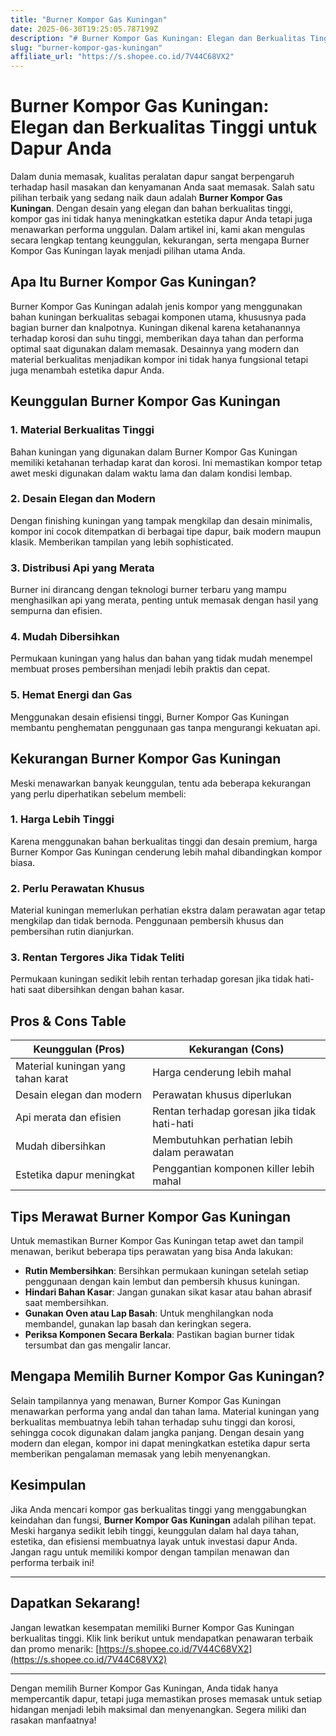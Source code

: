 ```yaml
---
title: "Burner Kompor Gas Kuningan"
date: 2025-06-30T19:25:05.787199Z
description: "# Burner Kompor Gas Kuningan: Elegan dan Berkualitas Tinggi untuk Dapur Anda..."
slug: "burner-kompor-gas-kuningan"
affiliate_url: "https://s.shopee.co.id/7V44C68VX2"
---
```

# Burner Kompor Gas Kuningan: Elegan dan Berkualitas Tinggi untuk Dapur Anda

Dalam dunia memasak, kualitas peralatan dapur sangat berpengaruh terhadap hasil masakan dan kenyamanan Anda saat memasak. Salah satu pilihan terbaik yang sedang naik daun adalah **Burner Kompor Gas Kuningan**. Dengan desain yang elegan dan bahan berkualitas tinggi, kompor gas ini tidak hanya meningkatkan estetika dapur Anda tetapi juga menawarkan performa unggulan. Dalam artikel ini, kami akan mengulas secara lengkap tentang keunggulan, kekurangan, serta mengapa Burner Kompor Gas Kuningan layak menjadi pilihan utama Anda.

## Apa Itu Burner Kompor Gas Kuningan?

Burner Kompor Gas Kuningan adalah jenis kompor yang menggunakan bahan kuningan berkualitas sebagai komponen utama, khususnya pada bagian burner dan knalpotnya. Kuningan dikenal karena ketahanannya terhadap korosi dan suhu tinggi, memberikan daya tahan dan performa optimal saat digunakan dalam memasak. Desainnya yang modern dan material berkualitas menjadikan kompor ini tidak hanya fungsional tetapi juga menambah estetika dapur Anda.

## Keunggulan Burner Kompor Gas Kuningan

### 1. Material Berkualitas Tinggi
Bahan kuningan yang digunakan dalam Burner Kompor Gas Kuningan memiliki ketahanan terhadap karat dan korosi. Ini memastikan kompor tetap awet meski digunakan dalam waktu lama dan dalam kondisi lembap.

### 2. Desain Elegan dan Modern
Dengan finishing kuningan yang tampak mengkilap dan desain minimalis, kompor ini cocok ditempatkan di berbagai tipe dapur, baik modern maupun klasik. Memberikan tampilan yang lebih sophisticated.

### 3. Distribusi Api yang Merata
Burner ini dirancang dengan teknologi burner terbaru yang mampu menghasilkan api yang merata, penting untuk memasak dengan hasil yang sempurna dan efisien.

### 4. Mudah Dibersihkan
Permukaan kuningan yang halus dan bahan yang tidak mudah menempel membuat proses pembersihan menjadi lebih praktis dan cepat.

### 5. Hemat Energi dan Gas
Menggunakan desain efisiensi tinggi, Burner Kompor Gas Kuningan membantu penghematan penggunaan gas tanpa mengurangi kekuatan api.

## Kekurangan Burner Kompor Gas Kuningan

Meski menawarkan banyak keunggulan, tentu ada beberapa kekurangan yang perlu diperhatikan sebelum membeli:

### 1. Harga Lebih Tinggi
Karena menggunakan bahan berkualitas tinggi dan desain premium, harga Burner Kompor Gas Kuningan cenderung lebih mahal dibandingkan kompor biasa.

### 2. Perlu Perawatan Khusus
Material kuningan memerlukan perhatian ekstra dalam perawatan agar tetap mengkilap dan tidak bernoda. Penggunaan pembersih khusus dan pembersihan rutin dianjurkan.

### 3. Rentan Tergores Jika Tidak Teliti
Permukaan kuningan sedikit lebih rentan terhadap goresan jika tidak hati-hati saat dibersihkan dengan bahan kasar.

## Pros & Cons Table

| Keunggulan (Pros)                         | Kekurangan (Cons)                        |
|------------------------------------------|------------------------------------------|
| Material kuningan yang tahan karat     | Harga cenderung lebih mahal          |
| Desain elegan dan modern               | Perawatan khusus diperlukan            |
| Api merata dan efisien                  | Rentan terhadap goresan jika tidak hati-hati |
| Mudah dibersihkan                     | Membutuhkan perhatian lebih dalam perawatan |
| Estetika dapur meningkat             | Penggantian komponen killer lebih mahal |

## Tips Merawat Burner Kompor Gas Kuningan

Untuk memastikan Burner Kompor Gas Kuningan tetap awet dan tampil menawan, berikut beberapa tips perawatan yang bisa Anda lakukan:

- **Rutin Membersihkan**: Bersihkan permukaan kuningan setelah setiap penggunaan dengan kain lembut dan pembersih khusus kuningan.
- **Hindari Bahan Kasar**: Jangan gunakan sikat kasar atau bahan abrasif saat membersihkan.
- **Gunakan Oven atau Lap Basah**: Untuk menghilangkan noda membandel, gunakan lap basah dan keringkan segera.
- **Periksa Komponen Secara Berkala**: Pastikan bagian burner tidak tersumbat dan gas mengalir lancar.

## Mengapa Memilih Burner Kompor Gas Kuningan?

Selain tampilannya yang menawan, Burner Kompor Gas Kuningan menawarkan performa yang andal dan tahan lama. Material kuningan yang berkualitas membuatnya lebih tahan terhadap suhu tinggi dan korosi, sehingga cocok digunakan dalam jangka panjang. Dengan desain yang modern dan elegan, kompor ini dapat meningkatkan estetika dapur serta memberikan pengalaman memasak yang lebih menyenangkan.

## Kesimpulan

Jika Anda mencari kompor gas berkualitas tinggi yang menggabungkan keindahan dan fungsi, **Burner Kompor Gas Kuningan** adalah pilihan tepat. Meski harganya sedikit lebih tinggi, keunggulan dalam hal daya tahan, estetika, dan efisiensi membuatnya layak untuk investasi dapur Anda. Jangan ragu untuk memiliki kompor dengan tampilan menawan dan performa terbaik ini!

---

## Dapatkan Sekarang! 

Jangan lewatkan kesempatan memiliki Burner Kompor Gas Kuningan berkualitas tinggi. Klik link berikut untuk mendapatkan penawaran terbaik dan promo menarik: [https://s.shopee.co.id/7V44C68VX2](https://s.shopee.co.id/7V44C68VX2)

---

Dengan memilih Burner Kompor Gas Kuningan, Anda tidak hanya mempercantik dapur, tetapi juga memastikan proses memasak untuk setiap hidangan menjadi lebih maksimal dan menyenangkan. Segera miliki dan rasakan manfaatnya!